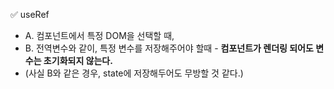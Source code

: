 ✅ useRef
* A. 컴포넌트에서 특정 DOM을 선택할 때,
* B. 전역변수와 같이, 특정 변수를 저장해주어야 할때 - <b>컴포넌트가 렌더링 되어도 변수는 초기화되지 않는다.</b>
* (사실 B와 같은 경우, state에 저장해두어도 무방할 것 같다.)